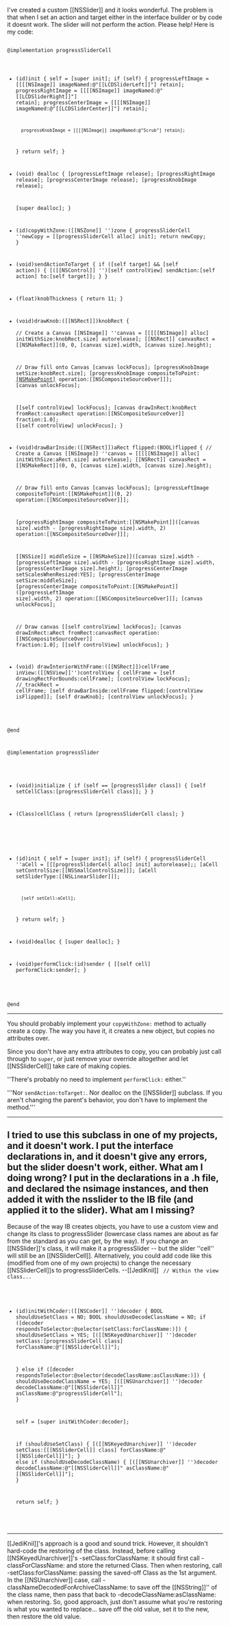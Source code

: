 I've created a custom [[NSSlider]] and it looks wonderful. The problem is that when I set an action and target either in the interface builder or by code it doesnt work. The slider will not perform the action. Please help! Here is my code:

<code>
@implementation progressSliderCell

- (id)init 
{
	self = [super init];
    if (self) {
		progressLeftImage = [[[[NSImage]] imageNamed:@"[[LCDSliderLeft]]"] retain];
		progressRightImage = [[[[NSImage]] imageNamed:@"[[LCDSliderRight]]"] retain];
		progressCenterImage = [[[[NSImage]] imageNamed:@"[[LCDSliderCenter]]"] retain];
		
		progressKnobImage = [[[[NSImage]] imageNamed:@"Scrub"] retain];
    }
    return self;
}

- (void) dealloc
{
	[progressLeftImage release];
	[progressRightImage release];
	[progressCenterImage release];
	[progressKnobImage release];
	
	[super dealloc];
}

- (id)copyWithZone:([[NSZone]] '')zone {
    progressSliderCell ''newCopy = [[progressSliderCell alloc] init];
    return newCopy;
}

- (void)sendActionToTarget {
    if ([self target] && [self action]) {
        [([[NSControl]] '')[self controlView] sendAction:[self action] to:[self target]];
    }
}

- (float)knobThickness
{
	return 11;
}

- (void)drawKnob:([[NSRect]])knobRect
{	
	// Create a Canvas
	[[NSImage]] ''canvas = [[[[[NSImage]] alloc] initWithSize:knobRect.size] autorelease];
	[[NSRect]] canvasRect = [[NSMakeRect]](0, 0, [canvas size].width, [canvas size].height);
	
	// Draw fill onto Canvas
	[canvas lockFocus];
	[progressKnobImage setSize:knobRect.size];
	[progressKnobImage compositeToPoint:[[NSMakePoint]](0,2)
							  operation:[[NSCompositeSourceOver]]];
	[canvas unlockFocus];
	
	[[self controlView] lockFocus];
	[canvas drawInRect:knobRect
			  fromRect:canvasRect
			 operation:[[NSCompositeSourceOver]]
			  fraction:1.0];
	[[self controlView] unlockFocus];
}

- (void)drawBarInside:([[NSRect]])aRect flipped:(BOOL)flipped
{
	// Create a Canvas
	[[NSImage]] ''canvas = [[[[[NSImage]] alloc] initWithSize:aRect.size] autorelease];
	[[NSRect]] canvasRect = [[NSMakeRect]](0, 0, [canvas size].width, [canvas size].height);
	
	// Draw fill onto Canvas
	[canvas lockFocus];
	[progressLeftImage compositeToPoint:[[NSMakePoint]](0, 2) 
							 operation:[[NSCompositeSourceOver]]];
	
	[progressRightImage compositeToPoint:[[NSMakePoint]]([canvas size].width - [progressRightImage size].width, 2) 
							   operation:[[NSCompositeSourceOver]]];
	
	[[NSSize]] middleSize = [[NSMakeSize]]([canvas size].width - [progressLeftImage size].width - [progressRightImage size].width, [progressCenterImage size].height);
	[progressCenterImage setScalesWhenResized:YES];
	[progressCenterImage setSize:middleSize];
	[progressCenterImage compositeToPoint:[[NSMakePoint]]([progressLeftImage size].width, 2) 
								operation:[[NSCompositeSourceOver]]];
	[canvas unlockFocus];
		
	// Draw canvas
	[[self controlView] lockFocus];
	[canvas drawInRect:aRect
			  fromRect:canvasRect
			 operation:[[NSCompositeSourceOver]]
			  fraction:1.0];
	[[self controlView] unlockFocus];
}

- (void) drawInteriorWithFrame:([[NSRect]])cellFrame inView:([[NSView]]'')controlView {
    cellFrame = [self drawingRectForBounds:cellFrame];
    [controlView lockFocus];
    //_trackRect = cellFrame;
    [self drawBarInside:cellFrame flipped:[controlView isFlipped]];
    [self drawKnob];
    [controlView unlockFocus];
}

@end

@implementation progressSlider

+ (void)initialize {
    if (self == [progressSlider class]) {
        [self setCellClass:[progressSliderCell class]];
    }
}

+ (Class)cellClass {
    return [progressSliderCell class];
}

- (id)init
{
	self = [super init];
	if (self) {
		progressSliderCell ''aCell = [[[progressSliderCell alloc] init] autorelease];;
		[aCell setControlSize:[[NSSmallControlSize]]];
		[aCell setSliderType:[[NSLinearSlider]]];
		
		[self setCell:aCell];
	}
	return self;
}

- (void)dealloc
{
	[super dealloc];
}

- (void)performClick:(id)sender {
    [[self cell] performClick:sender];
}

@end
</code>

----

You should probably implement your <code>copyWithZone:</code> method to actually create a copy. The way you have it, it creates a new object, but copies no attributes over.

Since you don't have any extra attributes to copy, you can probably just call through to <code>super</code>, or just remove your override altogether and let [[NSSliderCell]] take care of making copies.

''There's probably no need to implement <code>performClick:</code> either.''

'''Nor <code>sendAction:toTarget:</code>.  Nor dealloc on the [[NSSlider]] subclass.  If you aren't changing the parent's behavior, you don't have to implement the method.'''

----

I tried to use this subclass in one of my projects, and it doesn't work. I put the interface declarations in, and it doesn't give any errors, but the slider doesn't work, either. What am I doing wrong? I put in the declarations in a .h file, and declared the nsimage instances, and then added it with the nsslider to the IB file (and applied it to the slider). What am I missing?
----
Because of the way IB creates objects, you have to use a custom view and change its class to progressSlider (lowercase class names are about as far from the standard as you can get, by the way). If you change an [[NSSlider]]'s class, it will make it a progressSlider -- but the slider ''cell'' will still be an [[NSSliderCell]]. Alternatively, you could add code like this (modified from one of my own projects) to change the necessary [[NSSliderCell]]<nowiki/>s to progressSliderCells. --[[JediKnil]]
<code>
// Within the view class...

- (id)initWithCoder:([[NSCoder]] '')decoder
{
	BOOL shouldUseSetClass = NO;
	BOOL shouldUseDecodeClassName = NO;
	if ([decoder respondsToSelector:@selector(setClass:forClassName:)]) {
		shouldUseSetClass = YES;
		[([[NSKeyedUnarchiver]] '')decoder setClass:[progressSliderCell class] forClassName:@"[[NSSliderCell]]"];
		
	} else if ([decoder respondsToSelector:@selector(decodeClassName:asClassName:)]) {
		shouldUseDecodeClassName = YES;
		[([[NSUnarchiver]] '')decoder decodeClassName:@"[[NSSliderCell]]" asClassName:@"progressSliderCell"];
	}

	self = [super initWithCoder:decoder];

	if (shouldUseSetClass) {
		[([[NSKeyedUnarchiver]] '')decoder setClass:[[[NSSliderCell]] class] forClassName:@"[[NSSliderCell]]"];
	} else if (shouldUseDecodeClassName) {
		[([[NSUnarchiver]] '')decoder decodeClassName:@"[[NSSliderCell]]" asClassName:@"[[NSSliderCell]]"];
	}
	
	return self;
}
</code>

----
[[JediKnil]]'s approach is a good and sound trick. However, it shouldn't hard-code the restoring of the class. Instead, before calling [[NSKeyedUnarchiver]]'s -setClass:forClassName: it should first call -classForClassName: and store the returned Class. Then when restoring, call -setClass:forClassName: passing the saved-off Class as the 1st argument.  In the [[NSUnarchiver]] case, call -classNameDecodedForArchiveClassName: to save off the [[NSString]]'' of the class name, then pass that back to -decodeClassName:asClassName: when restoring.  So, good approach, just don't assume what you're restoring is what you wanted to replace... save off the old value, set it to the new, then restore the old value.